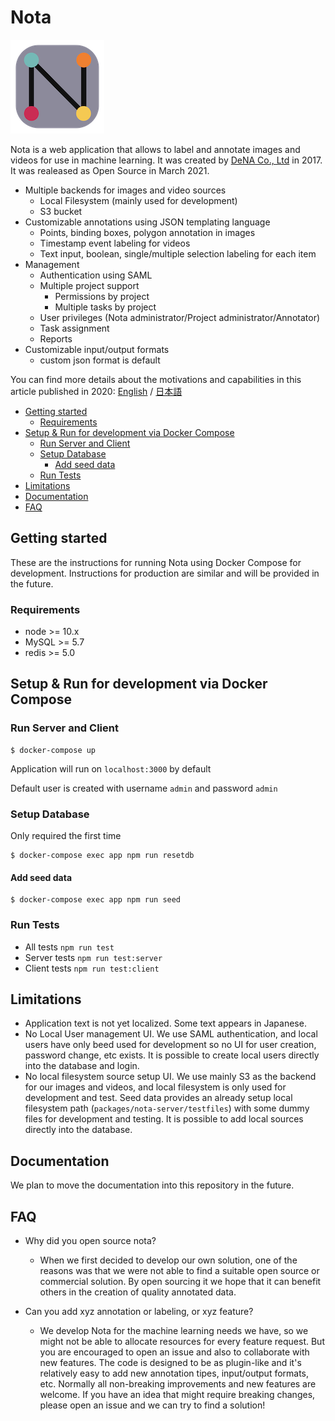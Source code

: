 # Nota

![nota](docs/images/nota_logo.png)

Nota is a web application that allows to label and annotate images and videos for use in machine learning. It was created by [DeNA Co., Ltd](https://dena.com) in 2017. It was realeased as Open Source in March 2021.

- Multiple backends for images and video sources
  - Local Filesystem (mainly used for development)
  - S3 bucket
- Customizable annotations using JSON templating language
  - Points, binding boxes, polygon annotation in images
  - Timestamp event labeling for videos
  - Text input, boolean, single/multiple selection labeling for each item
- Management
  - Authentication using SAML
  - Multiple project support
    - Permissions by project
    - Multiple tasks by project
  - User privileges (Nota administrator/Project administrator/Annotator)
  - Task assignment
  - Reports
- Customizable input/output formats
  - custom json format is default

You can find more details about the motivations and capabilities in this article published in 2020: [English](https://engineer.dena.com/en/posts/2020.06/dena-annotation-system-for-machine-learning/) / [日本語](https://engineer.dena.com/posts/2020.06/dena-annotation-system-for-machine-learning/)

- [Getting started](#getting-started)
  - [Requirements](#requirements)
- [Setup & Run for development via Docker Compose](#setup--run-for-development-via-docker-compose)
  - [Run Server and Client](#run-server-and-client)
  - [Setup Database](#setup-database)
    - [Add seed data](#add-seed-data)
  - [Run Tests](#run-tests)
- [Limitations](#limitations)
- [Documentation](#documentation)
- [FAQ](#faq)

## Getting started

These are the instructions for running Nota using Docker Compose for development. Instructions for production are similar and will be provided in the future.

### Requirements

- node >= 10.x
- MySQL >= 5.7
- redis >= 5.0

## Setup & Run for development via Docker Compose

### Run Server and Client

```shellsession
$ docker-compose up
```

Application will run on `localhost:3000` by default

Default user is created with username `admin` and password `admin`

### Setup Database

Only required the first time

```shellsession
$ docker-compose exec app npm run resetdb
```

#### Add seed data

```shellsession
$ docker-compose exec app npm run seed
```

### Run Tests

- All tests `npm run test`
- Server tests `npm run test:server`
- Client tests `npm run test:client`

## Limitations

- Application text is not yet localized. Some text appears in Japanese.
- No Local User management UI. We use SAML authentication, and local users have only beed used for development so no UI for user creation, password change, etc exists. It is possible to create local users directly into the database and login.
- No local filesystem source setup UI. We use mainly S3 as the backend for our images and videos, and local filesystem is only used for development and test. Seed data provides an already setup local filesystem path (`packages/nota-server/testfiles`) with some dummy files for development and testing. It is possible to add local sources directly into the database.

## Documentation

We plan to move the documentation into this repository in the future.

## FAQ

- Why did you open source nota?

  - When we first decided to develop our own solution, one of the reasons was that we were not able to find a suitable open source or commercial solution. By open sourcing it we hope that it can benefit others in the creation of quality annotated data.

- Can you add xyz annotation or labeling, or xyz feature?
  - We develop Nota for the machine learning needs we have, so we might not be able to allocate resources for every feature request. But you are encouraged to open an issue and also to collaborate with new features. The code is designed to be as plugin-like and it's relatively easy to add new annotation tipes, input/output formats, etc. Normally all non-breaking improvements and new features are welcome. If you have an idea that might require breaking changes, please open an issue and we can try to find a solution!
